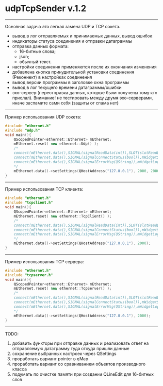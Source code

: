 # udpTcpSender v.1.2
-----------------------------------------------------
Основная задача это легкая замена UDP и TCP сокета.

+ вывод в лог отправляемых и принимаемых данных, вывод ошибок
+ индикаторы статуса соединения и отправки датаграммы
+ отправка данных формата: 
	- 16-битные слова;
	- json;
	- обычный текст.
+ настройки соединения применяются после их окончания изменения
+ добавлена кнопка принудительной установки соединения (Реконнект) в настройках соединения
+ вывод версии программы в заголовке окна программы
+ вывод в лог текущего времени датаграммы/ошибки
+ эхо-сервер (переотправка данных, которые были получены тому кто прислал). Внимание! не тестировать между друмя эхо-серверами, иначе заспамите сами себя (защиты от спама нет)
-----------------------------------------------------

Пример использования UDP сокета:
```c++
#include "ethernet.h"
#include "udp.h"
void main(){
	QScopedPointer<ethernet::Ethernet> mEthernet;
	mEthernet.reset( new ethernet::Udp() );
	/*
	connect(mEthernet.data(),SIGNAL(signalReadData(int)),SLOT(slotReadData(int)));
	connect(mEthernet.data(),SIGNAL(signalConnectStatus(bool)),mWidgetSettings,SLOT(slotSettingsIsAccept(bool)));
	connect(mEthernet.data(),SIGNAL(signalErrorMsg(QString)),mWidgetLog,SLOT(slotWriteInfo(QString)));
	*/
	mEthernet.data()->setSettings(QHostAddress("127.0.0.1"), 2000, 2000);
}
```
----------------------

Пример использования TCP клиента:
```c++
#include "ethernet.h"
#include "tcpclient.h"
void main(){
	QScopedPointer<ethernet::Ethernet> mEthernet;
	mEthernet.reset( new ethernet::TcpClient() );
	/*
	connect(mEthernet.data(),SIGNAL(signalReadData(int)),SLOT(slotReadData(int)));
	connect(mEthernet.data(),SIGNAL(signalConnectStatus(bool)),mWidgetSettings,SLOT(slotSettingsIsAccept(bool)));
	connect(mEthernet.data(),SIGNAL(signalErrorMsg(QString)),mWidgetLog,SLOT(slotWriteInfo(QString)));
	*/
	mEthernet.data()->setSettings(QHostAddress("127.0.0.1"), 2000);
}
```
----------------------

Пример использования TCP сервера:
```c++
#include "ethernet.h"
#include "tcpserver.h"
void main(){
	QScopedPointer<ethernet::Ethernet> mEthernet;
	mEthernet.reset( new ethernet::TcpServer() );
	/*
	connect(mEthernet.data(),SIGNAL(signalReadData(int)),SLOT(slotReadData(int)));
	connect(mEthernet.data(),SIGNAL(signalConnectStatus(bool)),mWidgetSettings,SLOT(slotSettingsIsAccept(bool)));
	connect(mEthernet.data(),SIGNAL(signalErrorMsg(QString)),mWidgetLog,SLOT(slotWriteInfo(QString)));
	*/
	mEthernet.data()->setSettings(QHostAddress("127.0.0.1"), 2000);
}
```
----------------------

TODO:
1) добавить функторы при отправке данных и реализовать ответ на отправляемую датаграмму туда откуда пришли данные
4) сохранение выбранных настроек через QSettings
7) проработать вариант pointer в qMap
8) проработать вариант со сравниванием объектов производного класса
9) подумать по очистке памяти при создании QLineEdit для 16-битных слов
